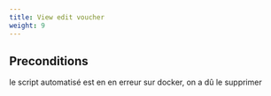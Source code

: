 ```yaml
---
title: View edit voucher
weight: 9
---
```


## Preconditions

le script automatisé est en en erreur sur docker, on a dû le supprimer
